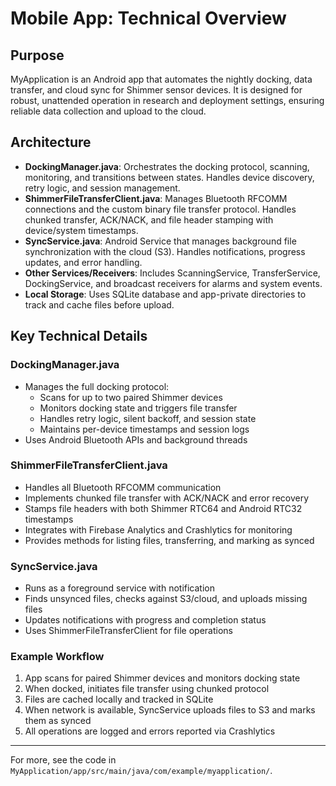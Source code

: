 # Mobile App: Technical Overview

## Purpose
MyApplication is an Android app that automates the nightly docking, data transfer, and cloud sync for Shimmer sensor devices. It is designed for robust, unattended operation in research and deployment settings, ensuring reliable data collection and upload to the cloud.

## Architecture
- **DockingManager.java**: Orchestrates the docking protocol, scanning, monitoring, and transitions between states. Handles device discovery, retry logic, and session management.
- **ShimmerFileTransferClient.java**: Manages Bluetooth RFCOMM connections and the custom binary file transfer protocol. Handles chunked transfer, ACK/NACK, and file header stamping with device/system timestamps.
- **SyncService.java**: Android Service that manages background file synchronization with the cloud (S3). Handles notifications, progress updates, and error handling.
- **Other Services/Receivers**: Includes ScanningService, TransferService, DockingService, and broadcast receivers for alarms and system events.
- **Local Storage**: Uses SQLite database and app-private directories to track and cache files before upload.

## Key Technical Details

### DockingManager.java
- Manages the full docking protocol:
  - Scans for up to two paired Shimmer devices
  - Monitors docking state and triggers file transfer
  - Handles retry logic, silent backoff, and session state
  - Maintains per-device timestamps and session logs
- Uses Android Bluetooth APIs and background threads

### ShimmerFileTransferClient.java
- Handles all Bluetooth RFCOMM communication
- Implements chunked file transfer with ACK/NACK and error recovery
- Stamps file headers with both Shimmer RTC64 and Android RTC32 timestamps
- Integrates with Firebase Analytics and Crashlytics for monitoring
- Provides methods for listing files, transferring, and marking as synced

### SyncService.java
- Runs as a foreground service with notification
- Finds unsynced files, checks against S3/cloud, and uploads missing files
- Updates notifications with progress and completion status
- Uses ShimmerFileTransferClient for file operations

### Example Workflow
1. App scans for paired Shimmer devices and monitors docking state
2. When docked, initiates file transfer using chunked protocol
3. Files are cached locally and tracked in SQLite
4. When network is available, SyncService uploads files to S3 and marks them as synced
5. All operations are logged and errors reported via Crashlytics

---
For more, see the code in `MyApplication/app/src/main/java/com/example/myapplication/`.

